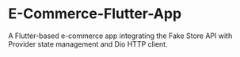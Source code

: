 # E-Commerce-Flutter-App
A Flutter-based e-commerce app integrating the Fake Store API with Provider state management and Dio HTTP client.
